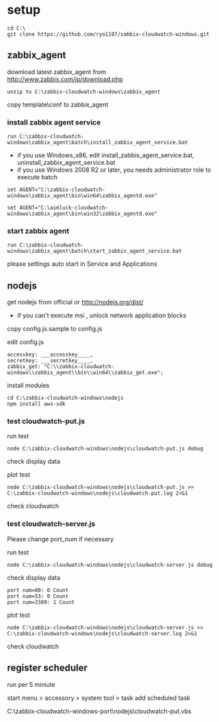 # setup

```
cd C:\
git clone https://github.com/ryo1107/zabbix-cloudwatch-windows.git
```

## zabbix_agent

download latest zabbix_agent from http://www.zabbix.com/jp/download.php

```
unzip to C:\zabbix-cloudwatch-windows\zabbix_agent
```

copy template\conf to zabbix_agent

### install zabbix agent service

```
run C:\zabbix-cloudwatch-windows\zabbix_agent\batch\install_zabbix_agent_service.bat
```

* if you use Windows_x86, edit install_zabbix_agent_service.bat, uninstall_zabbix_agent_service.bat
* if you use Windows 2008 R2 or later, you needs administrator role to execute batch

```
set AGENT="C:\zabbix-cloudwatch-windows\zabbix_agent\bin\win64\zabbix_agentd.exe"

set AGENT="C:\aimluck-cloudwatch-windows\zabbix_agent\bin\win32\zabbix_agentd.exe"
```

### start zabbix agent

```
run C:\zabbix-cloudwatch-windows\zabbix_agent\batch\start_zabbix_agent_service.bat
```

please settings auto start in Service and Applications

## nodejs

get nodejs from official or http://nodejs.org/dist/

* if you can't execute msi , unlock network application blocks

copy config.js.sample to config.js

edit config.js

```
accesskey: ___accesskey____, 
secretkey: ___secretkey____,
zabbix_get: "C:\\zabbix-cloudwatch-windows\\zabbix_agent\\bin\\win64\\zabbix_get.exe";
```

install modules

```
cd C:\zabbix-cloudwatch-windows\nodejs
npm install aws-sdk
```

### test cloudwatch-put.js

run test

```
node C:\zabbix-cloudwatch-windows\nodejs\cloudwatch-put.js debug
```

check display data 

plot test

```
node C:\zabbix-cloudwatch-windows\nodejs\cloudwatch-put.js >> C:\zabbix-cloudwatch-windows\nodejs\cloudwatch-put.log 2>&1
```

check cloudwatch

### test cloudwatch-server.js

Please change port_num if necessary

run test

```
node C:\zabbix-cloudwatch-windows\nodejs\cloudwatch-server.js debug
```

check display data 

```
port num=80: 0 Count
port num=53: 0 Count
port num=3389: 1 Count
```

plot test

```
node C:\zabbix-cloudwatch-windows\nodejs\cloudwatch-server.js >> C:\zabbix-cloudwatch-windows\nodejs\cloudwatch-server.log 2>&1
```

check cloudwatch

## register scheduler

run per 5 miniute

start menu > accessory > system tool > task
add scheduled task

C:\zabbix-cloudwatch-windows-port\nodejs\cloudwatch-put.vbs
